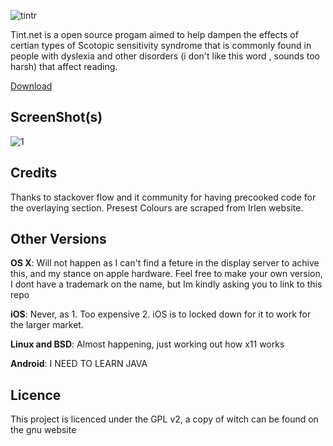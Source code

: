 
![tintr](https://cloud.githubusercontent.com/assets/7449028/6351185/54243ab0-bc31-11e4-9d75-da2ccd8296f0.png)

Tint.net is a open source progam aimed to help dampen the effects of certian types of Scotopic sensitivity syndrome that is commonly found in people with dyslexia and other disorders (i don't like this word , sounds too harsh) that affect reading.

[Download](https://github.com/ioangogo/tintrForWindows/releases)

ScreenShot(s)
------------

![1](http://ioans-blog.loosleyweb.co.uk/wp-content/uploads/2015/02/wpid-wp-1423644521385.png)

Credits
-------
Thanks to stackover flow and it community for having precooked code for the overlaying section. Presest Colours are scraped from Irlen website.

Other Versions
--------------

**OS X**: Will not happen as I can't find a feture in the display server to achive this, and my stance on apple hardware. Feel free to make your own version, I dont have a trademark on the name, but Im kindly asking you to link to this repo

**iOS**: Never, as 1. Too expensive 2. iOS is to locked down for it to work for the larger market.

**Linux and BSD**: Almost happening, just working out how x11 works

**Android**: I NEED TO LEARN JAVA

Licence
-------
This project is licenced under the GPL v2, a copy of witch can be found on the gnu website
